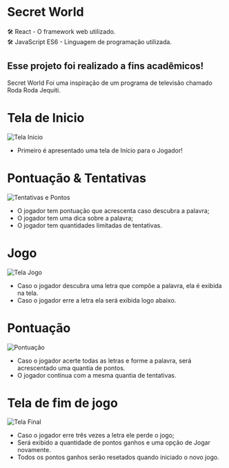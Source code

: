 # Secret World

🛠️ React - O framework web utilizado.\
🛠️ JavaScript ES6 - Linguagem de programação utilizada.

## Esse projeto foi realizado a fins acadêmicos!

Secret World Foi uma inspiração de um programa de televisão chamado Roda Roda Jequiti.

# Tela de Inicio
  ![Tela Inicio](https://github.com/GuilhermeBotingnon/Curriculo/blob/main/Prot%C3%B3tipo/SecretWorld/secretworldImages/StartScreen.png?raw=true)
  - Primeiro é apresentado uma tela de Início para o Jogador! <br>
# Pontuação & Tentativas
  ![Tentativas e Pontos](https://github.com/GuilhermeBotingnon/Curriculo/blob/main/Prot%C3%B3tipo/SecretWorld/secretworldImages/Health.png?raw=true)
  - O jogador tem pontuação que acrescenta caso descubra a palavra;
  - O jogador tem uma dica sobre a palavra;
  - O jogador tem quantidades limitadas de tentativas. <br>
# Jogo
  ![Tela Jogo](https://github.com/GuilhermeBotingnon/Curriculo/blob/main/Prot%C3%B3tipo/SecretWorld/secretworldImages/GameScreen.png?raw=true)
  - Caso o jogador descubra uma letra que compõe a palavra, ela é exibida na tela. <br>
  - Caso o jogador erre a letra ela será exibida logo abaixo.
# Pontuação
  ![Pontuação](https://github.com/GuilhermeBotingnon/Curriculo/blob/main/Prot%C3%B3tipo/SecretWorld/secretworldImages/Points.png?raw=true)
  - Caso o jogador acerte todas as letras e forme a palavra, será acrescentado uma quantia de pontos.
  - O jogador continua com a mesma quantia de tentativas. <br>
# Tela de fim de jogo
 ![Tela Final](https://github.com/GuilhermeBotingnon/Curriculo/blob/main/Prot%C3%B3tipo/SecretWorld/secretworldImages/EndingScreen.png?raw=true)
  - Caso o jogador erre três vezes a letra ele perde o jogo;
  - Será exibido a quantidade de pontos ganhos e uma opção de Jogar novamente.
  - Todos os pontos ganhos serão resetados quando iniciado o novo jogo. <br>
 
